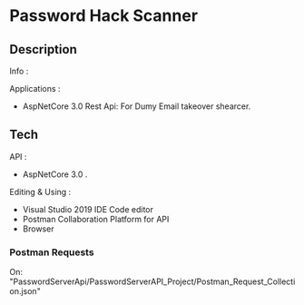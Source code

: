 # Password Hack Scanner

## Description
Info :

Applications :
-	AspNetCore 3.0 Rest Api: For Dumy Email takeover shearcer.


## Tech
API  :
-	AspNetCore 3.0 .


Editing & Using :
-	 Visual Studio 2019 IDE Code editor
-	 Postman Collaboration Platform for API
-	 Browser

### Postman Requests
On:  "PasswordServerApi/PasswordServerAPI_Project/Postman_Request_Collection.json"

